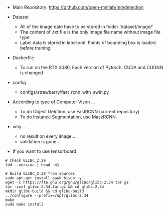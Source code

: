 
- Main Repository: https://github.com/open-mmlab/mmdetection

- Dataset
  - All of the image date have to be stored in folder 'dataset/image/'
  - The content of .txt file is the only image file name without image file type
  - Label data is stored in label.xml. Points of bounding box is loaded before training

- Dockerfile
  - To run on the RTX 3080, Each version of Pytorch, CUDA and CUDNN is changed

- config
  - configs/strawberry/fast_rcnn_with_swin.py

- According to type of Computer Vison ...
  - To do Object Detction, use FastRCNN (current repository)
  - To do Instance Segmentation, use MaskRCNN


- why...
  - no result on every image...
  - validation is gone...


- If you want to use tensorboard
```
# Check GLIBC_2.29
ldd --version | head -n1

# Build GLIBC_2.29 from sources
sudo apt-get install gawk bison -y
wget -c https://ftp.gnu.org/gnu/glibc/glibc-2.34.tar.gz
tar -zxvf glibc-2.34.tar.gz && cd glibc-2.34
mkdir glibc-build && cd glibc-build
../configure --prefix=/opt/glibc-2.34
make 
sudo make install
```